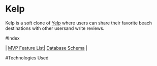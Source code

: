 # Kelp

Kelp is a soft clone of [Yelp](https://www.yelp.com/) where users can share their favorite beach destinations with other usersand write reviews.

#Index

|
[MVP Feature List](https://github.com/itsmaica/Kelp/wiki/Feature-List)|
[Database Schema](https://github.com/itsmaica/Kelp/wiki/DB-Schema) |

#Technologies Used
